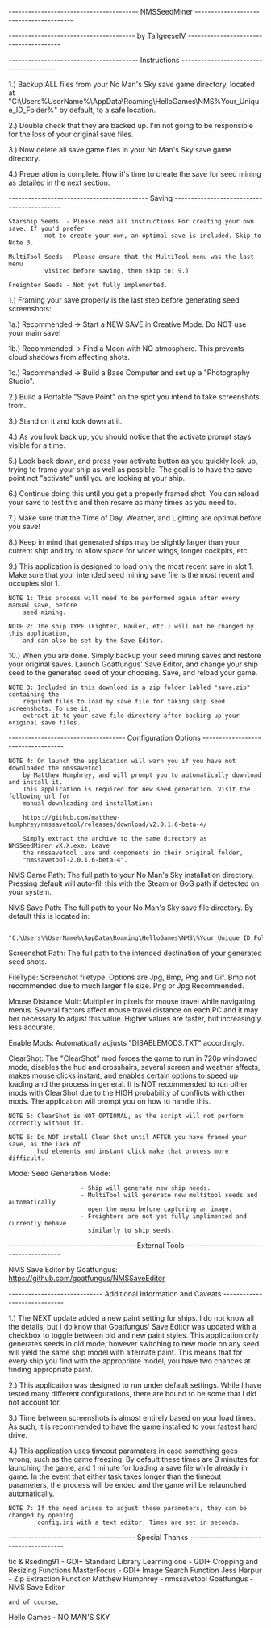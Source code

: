 ---------------------------------------- NMSSeedMiner ----------------------------------------

--------------------------------------- by TallgeeseIV ---------------------------------------


---------------------------------------- Instructions ----------------------------------------

1.)		Backup ALL files from your No Man's Sky save game directory, located at 
		"C:\Users\%UserName%\AppData\Roaming\HelloGames\NMS\%Your_Unique_ID_Folder%"
		by default, to a safe location.

2.)		Double check that they are backed up. I'm not going to be responsible for the
		loss of your original save files.

3.)		Now delete all save game files in your No Man's Sky save game directory.

4.)		Preperation is complete. Now it's time to create the save for seed mining as
		detailed in the next section.


------------------------------------------- Saving -------------------------------------------

	Starship Seeds 	- Please read all instructions For creating your own save. If you'd prefer
			  not to create your own, an optimal save is included. Skip to Note 3.
	
	MultiTool Seeds - Please ensure that the MultiTool menu was the last menu
			  visited before saving, then skip to: 9.)
	
	Freighter Seeds - Not yet fully implemented.


1.) 	Framing your save properly is the last step before generating seed screenshots:

   1a.) Recommended -> Start a NEW SAVE in Creative Mode. Do NOT use your main save!

   1b.) Recommended -> Find a Moon with NO atmosphere. This prevents cloud shadows
		       from affecting shots.

   1c.) Recommended -> Build a Base Computer and set up a "Photography Studio".

2.) 	Build a Portable "Save Point" on the spot you intend to take screenshots from.

3.) 	Stand on it and look down at it.

4.) 	As you look back up, you should notice that the activate prompt stays visible for
	a time.

5.) 	Look back down, and press your activate button as you quickly look up, trying to
	frame your ship as well as possible. The goal is to have the save point not
	"activate" until you are looking at your ship.

6.) 	Continue doing this until you get a properly framed shot. You can reload your save
	to test this and then resave as many times as you need to.

7.) 	Make sure that the Time of Day, Weather, and Lighting are optimal before you save!

8.) 	Keep in mind that generated ships may be slightly larger than your current ship and
	try to allow space for wider wings, longer cockpits, etc.

9.) 	This application is designed to load only the most recent save in slot 1. Make sure
	that your intended seed mining save file is the most recent and occupies slot 1.

	NOTE 1: This process will need to be performed again after every manual save, before
		seed mining.

	NOTE 2: The ship TYPE (Fighter, Hauler, etc.) will not be changed by this application,
		and can also be set by the Save Editor.

10.)	When you are done. Simply backup your seed mining saves and restore your original
	saves. Launch Goatfungus' Save Editor, and change your ship seed to the generated
	seed of your choosing. Save, and reload your game.
		
	NOTE 3: Included in this download is a zip folder labled "save.zip" containing the
		required files to load my save file for taking ship seed screenshots. To use it,
		extract it to your save file directory after backing up your original save files.


------------------------------------ Configuration Options -----------------------------------

	NOTE 4: On launch the application will warn you if you have not downloaded the nmssavetool
		by Matthew Humphrey, and will prompt you to automatically download and install it.
		This application is required for new seed generation. Visit the following url for
		manual downloading and installation:

		https://github.com/matthew-humphrey/nmssavetool/releases/download/v2.0.1.6-beta-4/

		Simply extract the archive to the same directory as NMSSeedMiner_vX.X.exe. Leave
		the nmssavetool .exe and components in their original folder,
		"nmssavetool-2.0.1.6-beta-4".


NMS Game Path:			The full path to your No Man's Sky installation directory.
				Pressing default will auto-fill this with the Steam or GoG path
				if detected on your system.

NMS Save Path:			The full path to your No Man's Sky save file directory.
				By default this is located in:

				"C:\Users\%UserName%\AppData\Roaming\HelloGames\NMS\%Your_Unique_ID_Folder%"

Screenshot Path:		The full path to the intended destination of your generated seed shots.

FileType:				Screenshot filetype. Options are Jpg, Bmp, Png and Gif. Bmp not
						recommended due to much larger file size. Png or Jpg Recommended.

Mouse Distance Mult:	Multiplier in pixels for mouse travel while navigating menus.
						Several factors affect mouse travel distance on each PC and it
						may ber necessary to adjust this value. Higher values are faster,
						but increasingly less accurate.

Enable Mods:			Automatically adjusts "DISABLEMODS.TXT" accordingly.

ClearShot:				The "ClearShot" mod forces the game to run in 720p windowed mode,
						disables the hud and crosshairs, several screen and weather affects,
						makes mouse clicks instant, and enables certain options to speed up
						loading and the process in general. It is NOT recommended to run
						other mods with ClearShot due to the HIGH probability of conflicts
						with other mods. The application will prompt you on how to handle
						this.

	NOTE 5: ClearShot is NOT OPTIONAL, as the script will not perform correctly without it.

	NOTE 6: Do NOT install Clear Shot until AFTER you have framed your save, as the lack of
		    hud elements and instant click make that process more difficult.

Mode:					Seed Generation Mode:

						- Ship will generate new ship needs.
						- MultiTool will generate new multitool seeds and automatically
						  open the menu before capturing an image.
						- Freighters are not yet fully implimented and currently behave
						  similarly to ship seeds.


--------------------------------------- External Tools ---------------------------------------

NMS Save Editor by Goatfungus: https://github.com/goatfungus/NMSSaveEditor


----------------------------- Additional Information and Caveats -----------------------------

1.)		The NEXT update added a new paint setting for ships. I do not know all the details,
		but I do know that Goatfungus' Save Editor was updated with a checkbox to toggle
		between old and new paint styles. This application only generates seeds in old mode,
		however switching to new mode on any seed will yield the same ship model with alternate
		paint. This means that for every ship you find with the appropriate model, you have two
		chances at finding appropriate paint.

2.)		This application was designed to run under default settings. While I have tested many
		different configurations, there are bound to be some that I did not account for.

3.) 	Time between screenshots is almost entirely based on your load times. As such, it is
		recommended to have the game installed to your fastest hard drive.

4.) 	This application uses timeout paramaters in case something goes wrong, such as the game
		freezing. By default these times are 3 minutes for launching the game, and 1 minute for
		loading	a save file while already in game. In the event that either task takes longer
		than the timeout parameters, the process will be ended and the game will be relaunched
		automatically.

	NOTE 7: If the need arises to adjust these parameters, they can be changed by opening
			config.ini with a text editor. Times are set in seconds.


--------------------------------------- Special Thanks ---------------------------------------

tic & Rseding91   - GDI+ Standard Library
Learning one 	  - GDI+ Cropping and Resizing Functions
MasterFocus 	  - GDI+ Image Search Function
Jess Harpur 	  - Zip Extraction Function
Matthew Humphrey  - nmssavetool
Goatfungus		  - NMS Save Editor

	and of course,

Hello Games		  - NO MAN'S SKY
